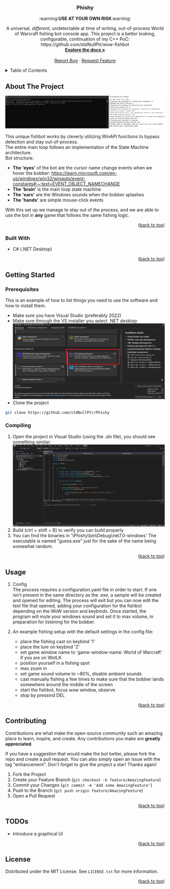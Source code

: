 <!-- Improved compatibility of back to top link: See: https://github.com/othneildrew/Best-README-Template/pull/73 -->
<a name="readme-top"></a>

<h3 align="center">Phishy</h3>

<p align="center"> :warning:<b>USE AT YOUR OWN RISK</b>:warning:</p>

  <p align="center">
    A universal, <i>different</i>, undetectable at time of writing, out-of-process World of Warcraft fishing bot console app. This project is a better looking, configurable, continuation of my C++ PoC: https://github.com/stdNullPtr/wow-fishbot
    <br />
    <a href="https://github.com/stdNullPtr/Phishy"><strong>Explore the docs »</strong></a>
    <br />
    <br />
    <a href="https://github.com/stdNullPtr/Phishy/issues">Report Bug</a>
    ·
    <a href="https://github.com/stdNullPtr/Phishy/issues">Request Feature</a>
  </p>
</div>



<!-- TABLE OF CONTENTS -->
<details>
  <summary>Table of Contents</summary>
  <ol>
    <li>
      <a href="#about-the-project">About The Project</a>
      <ul>
        <li><a href="#built-with">Built With</a></li>
      </ul>
    </li>
    <li>
      <a href="#getting-started">Getting Started</a>
      <ul>
        <li><a href="#prerequisites">Prerequisites</a></li>
        <li><a href="#compiling">Compiling</a></li>
      </ul>
    </li>
    <li><a href="#usage">Usage</a></li>
    <li><a href="#contributing">Contributing</a></li>
    <li><a href="#todos">TODOs</a></li>
    <li><a href="#license">License</a></li>
  </ol>
</details>



## About The Project

![app-screenshot](images/first-launch.png)

This unique fishbot works by cleverly utilizing WinAPI functions to bypass detection and stay out-of-process.
<br>
The entire main loop follows an implementation of the State Machine architecture.
<br>
Bot structure:
 - **The 'eyes'** of the bot are the cursor name change events when we hover the bobber: https://learn.microsoft.com/en-us/windows/win32/winauto/event-constants#:~:text=EVENT_OBJECT_NAMECHANGE
 - **The 'brain'** is the main loop state machine
 - **The 'ears'** are the Windows sounds when the bobber splashes
 - **The 'hands'** are simple mouse-click events

With this set up we manage to stay out of the process, and we are able to use the bot in **any** game that follows the same fishing logic.

<p align="right">(<a href="#readme-top">back to top</a>)</p>


### Built With

* C# (.NET Desktop)

<p align="right">(<a href="#readme-top">back to top</a>)</p>


<!-- GETTING STARTED -->
## Getting Started


### Prerequisites

This is an example of how to list things you need to use the software and how to install them.
* Make sure you have Visual Studio (preferably 2022)
* Make sure through the VS installer you select .NET desktop ![installer-image](images/.net-desktop.png)
* Clone the project
```sh
git clone https://github.com/stdNullPtr/Phishy
```

### Compiling

1. Open the project in Visual Studio (using the .sln file), you should see something similar: ![installer-image](images/startup.png)
2. Build (ctrl + shift + B) to verify you can build properly
3. You can find the binaries in '<project root>\Phishy\bin\Debug\net7.0-windows'
The executable is named "guess.exe" just for the sake of the name being somewhat random.

<p align="right">(<a href="#readme-top">back to top</a>)</p>



<!-- USAGE EXAMPLES -->
## Usage

1. Config<br>
   The process requires a configuration.yaml file in order to start.
   If one isn't present in the same directory as the .exe, a sample will be created and opened for editing.
   The process will exit but you can now edit the text file that opened, adding your configuration for the fishbot depending on the WoW version and keybinds.
   Once started, the program will mute your windows sound and set it to max volume, in preparation for listening for the bobber.

3. An example fishing setup with the default settings in the config file:
   - place the fishing cast on keybind '1'
   - place the lure on keybind '2'
   - set game window name to 'game-window-name: World of Warcraft' if you are on WotLK
   - position yourself in a fishing spot
   - max zoom in
   - set game sound volume to ~80%, disable ambient sounds
   - cast manually fishing a few times to make sure that the bobber lands somewhere around the middle of the screen
   - start the fishbot, focus wow window, observe
   - stop by pressind DEL

<p align="right">(<a href="#readme-top">back to top</a>)</p>



<!-- CONTRIBUTING -->
## Contributing

Contributions are what make the open-source community such an amazing place to learn, inspire, and create. Any contributions you make are **greatly appreciated**.

If you have a suggestion that would make the bot better, please fork the repo and create a pull request. You can also simply open an issue with the tag "enhancement".
Don't forget to give the project a star! Thanks again!

1. Fork the Project
2. Create your Feature Branch (`git checkout -b feature/AmazingFeature`)
3. Commit your Changes (`git commit -m 'Add some AmazingFeature'`)
4. Push to the Branch (`git push origin feature/AmazingFeature`)
5. Open a Pull Request

<p align="right">(<a href="#readme-top">back to top</a>)</p>

## TODOs
* Introduce a graphical UI

<p align="right">(<a href="#readme-top">back to top</a>)</p>

<!-- LICENSE -->
## License

Distributed under the MIT License. See `LICENSE.txt` for more information.

<p align="right">(<a href="#readme-top">back to top</a>)</p>
